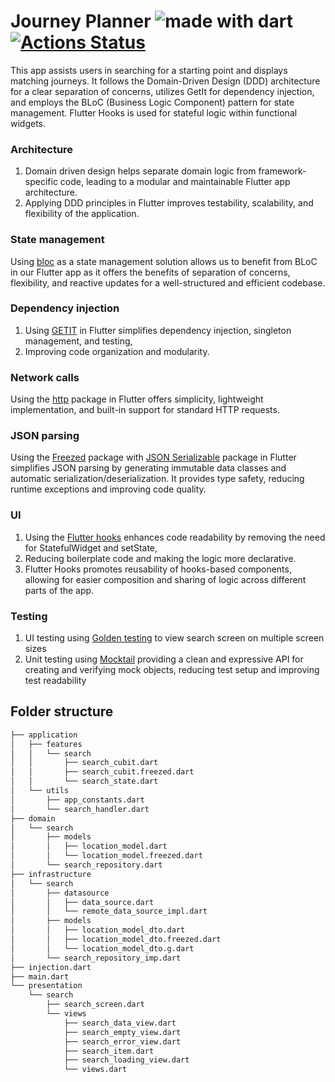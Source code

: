 # Journey Planner <img src="https://img.shields.io/badge/made%20with-dart-blue.svg" alt="made with dart">  [![Actions Status](https://github.com/FreshOver/cheffresh/workflows/Build%20and%20Test/badge.svg)](https://github.com/sherifhasan/journeyPlanner/actions)


This app assists users in searching for a starting point and displays matching journeys. It follows the Domain-Driven Design (DDD) architecture for a clear separation of concerns, utilizes GetIt for dependency injection, and employs the BLoC (Business Logic Component) pattern for state management. Flutter Hooks is used for stateful logic within functional widgets.

### Architecture

1. Domain driven design helps separate domain logic from framework-specific code,
   leading to a modular and maintainable Flutter app architecture.
2. Applying DDD principles in Flutter improves testability, scalability, and flexibility of the
   application.

### State management

Using [bloc](https://pub.dev/packages/flutter_bloc) as a state management solution allows us to
benefit from BLoC in our Flutter app as it offers the benefits of separation of concerns,
flexibility,
and reactive updates for a well-structured and efficient codebase.

### Dependency injection

1. Using [GETIT](https://pub.dev/packages/get_it) in Flutter simplifies dependency injection,
   singleton management, and testing,
2. Improving code organization and modularity.

### Network calls

Using the [http](https://pub.dev/packages/http) package in Flutter offers simplicity, lightweight
implementation, and built-in support for standard HTTP requests.

### JSON parsing

Using the [Freezed](https://pub.dev/packages/freezed) package
with [JSON Serializable](https://pub.dev/packages/json_serializable) package in Flutter simplifies
JSON parsing by generating immutable data classes and automatic serialization/deserialization.
It provides type safety, reducing runtime exceptions and improving code quality.

### UI

1. Using the [Flutter hooks](https://pub.dev/packages/flutter_hooks) enhances code readability by
   removing the need for StatefulWidget and setState,
2. Reducing boilerplate code and making the logic more declarative.
3. Flutter Hooks promotes reusability of hooks-based components, allowing for easier composition and
   sharing of logic across different parts of the app.

### Testing 
1. UI testing using [Golden testing](https://pub.dev/packages/golden_toolki) to view search screen on multiple screen sizes
2. Unit testing using [Mocktail](https://pub.dev/packages/mocktail) providing a clean and expressive API for creating and verifying mock objects, reducing test setup and improving test readability

## Folder structure
```bash
├── application
│   ├── features
│   │   └── search
│   │       ├── search_cubit.dart
│   │       ├── search_cubit.freezed.dart
│   │       └── search_state.dart
│   └── utils
│       ├── app_constants.dart
│       └── search_handler.dart
├── domain
│   └── search
│       ├── models
│       │   ├── location_model.dart
│       │   └── location_model.freezed.dart
│       └── search_repository.dart
├── infrastructure
│   └── search
│       ├── datasource
│       │   ├── data_source.dart
│       │   └── remote_data_source_impl.dart
│       ├── models
│       │   ├── location_model_dto.dart
│       │   ├── location_model_dto.freezed.dart
│       │   └── location_model_dto.g.dart
│       └── search_repository_imp.dart
├── injection.dart
├── main.dart
└── presentation
    └── search
        ├── search_screen.dart
        └── views
            ├── search_data_view.dart
            ├── search_empty_view.dart
            ├── search_error_view.dart
            ├── search_item.dart
            ├── search_loading_view.dart
            └── views.dart
```
